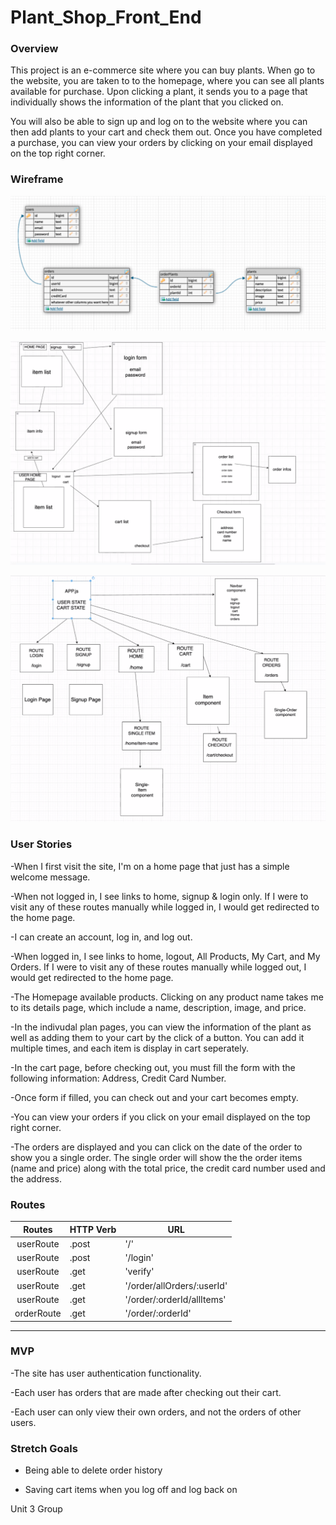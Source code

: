 # Plant_Shop_Front_End

### Overview

This project is an e-commerce site where you can buy plants. When go to the website, you are taken to  to the homepage, where you can see all plants available for purchase. Upon clicking a plant, it sends you to a page that individually shows the information of the plant that you clicked on. 

You will also be able to sign up and log on to the website where you can then add plants to your cart and check them out. Once you have completed a purchase, you can view your orders by clicking on your email displayed on the top right corner. 

### Wireframe

![Wireframe](./Photos/DB_Map.png)

![Wireframe](./Photos/Wireframe.png) 

![Wireframe](./Photos/Components_chart.png)

### User Stories

-When I first visit the site, I'm on a home page that just has a simple welcome message.

-When not logged in, I see links to home, signup & login only. If I were to visit any of these routes manually while logged in, I would get redirected to the home page.

-I can create an account, log in, and log out.

-When logged in, I see links to home, logout, All Products, My Cart, and My Orders. If I were to visit any of these routes manually while logged out, I would get redirected to the home page.

-The Homepage available products. Clicking on any product name takes me to its details page, which include a name, description, image, and price.

-In the indivudal plan pages, you can view the information of the plant as well as adding them to your cart by the click of a button. You can add it multiple times, and each item is display in cart seperately.

-In the cart page, before checking out, you must fill the form with the following information: Address, Credit Card Number. 

-Once form if filled, you can check out and your cart becomes empty. 

-You can view your orders if you click on your email displayed on the top right corner. 

-The orders are displayed and you can click on the date of the order to show you a single order. The single order will show the the order items (name and price) along with the total price, the credit card number used and the address. 

### Routes

|Routes                     | HTTP Verb                       | URL                            |
| :----------------------: | ------------------------------- | ------------------------------- |
| userRoute | .post | '/' |
| userRoute | .post | '/login' |
| userRoute | .get | 'verify' |
| userRoute | .get | '/order/allOrders/:userId' |
| userRoute | .get | '/order/:orderId/allItems' |
| orderRoute | .get | '/order/:orderId' |
___
### MVP

-The site has user authentication functionality. 

-Each user has orders that are made after checking out their cart.

-Each user can only view their own orders, and not the orders of other users. 

### Stretch Goals

- Being able to delete order history

- Saving cart items when you log off and log back on 


Unit 3 Group
